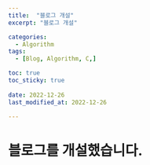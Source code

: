 ```yaml
---
title:  "블로그 개설" 
excerpt: "블로그 개설"

categories:
  - Algorithm
tags:
  - [Blog, Algorithm, C,]

toc: true
toc_sticky: true
 
date: 2022-12-26
last_modified_at: 2022-12-26

---
```



# 블로그를 개설했습니다.

